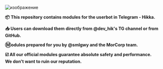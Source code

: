 ![изображение](https://github.com/kayt3m/hikka_mods/assets/123994724/17ea14d2-cfee-49bd-8097-4c84357f5800)


<b>
📦 This repository contains modules for the userbot in Telegram - Hikka. 

📥 Users can download them directly from @dev_hik's TG channel or from GitHub. 

Ⓜ️odules prepared for you by @smlgwy and the MorCorp team.

☑️ All our official modules guarantee absolute safety and performance. We don't want to ruin our reputation.

</b>
